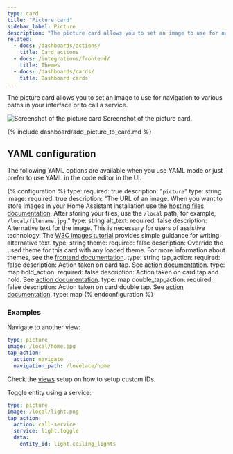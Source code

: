 ```yaml
---
type: card
title: "Picture card"
sidebar_label: Picture
description: "The picture card allows you to set an image to use for navigation to various paths in your interface or to call a service."
related:
  - docs: /dashboards/actions/
    title: Card actions
  - docs: /integrations/frontend/
    title: Themes
  - docs: /dashboards/cards/
    title: Dashboard cards
---
```


The picture card allows you to set an image to use for navigation to various paths in your interface or to call a service.

<p class='img'>
<img src='/images/dashboards/picture.png' alt='Screenshot of the picture card'>
Screenshot of the picture card.
</p>

{% include dashboard/add_picture_to_card.md %}

## YAML configuration

The following YAML options are available when you use YAML mode or just prefer to use YAML in the code editor in the UI.

{% configuration %}
type:
  required: true
  description: "`picture`"
  type: string
image:
  required: true
  description: "The URL of an image. When you want to store images in your Home Assistant installation use the [hosting files documentation](/integrations/http/#hosting-files). After storing your files, use the `/local` path, for example, `/local/filename.jpg`."
  type: string
alt_text:
  required: false
  description: Alternative text for the image. This is necessary for users of assistive technology. The [W3C images tutorial](https://www.w3.org/WAI/tutorials/images/) provides simple guidance for writing alternative text.
  type: string
theme:
  required: false
  description: Override the used theme for this card with any loaded theme. For more information about themes, see the [frontend documentation](/integrations/frontend/).
  type: string
tap_action:
  required: false
  description: Action taken on card tap. See [action documentation](/dashboards/actions/#tap-action).
  type: map
hold_action:
  required: false
  description: Action taken on card tap and hold. See [action documentation](/dashboards/actions/#hold-action).
  type: map
double_tap_action:
  required: false
  description: Action taken on card double tap. See [action documentation](/dashboards/actions/#double-tap-action).
  type: map
{% endconfiguration %}

### Examples

Navigate to another view:

```yaml
type: picture
image: /local/home.jpg
tap_action:
  action: navigate
  navigation_path: /lovelace/home
```

Check the [views](/dashboards/views/) setup on how to setup custom IDs.

Toggle entity using a service:

```yaml
type: picture
image: /local/light.png
tap_action:
  action: call-service
  service: light.toggle
  data:
    entity_id: light.ceiling_lights
```
